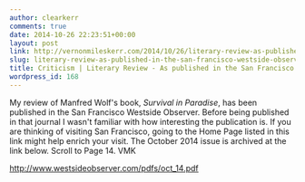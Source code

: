 ```yaml
---
author: clearkerr
comments: true
date: 2014-10-26 22:23:51+00:00
layout: post
link: http://vernonmileskerr.com/2014/10/26/literary-review-as-published-in-the-san-francisco-westside-observer/
slug: literary-review-as-published-in-the-san-francisco-westside-observer
title: Criticism | Literary Review - As published in the San Francisco Westside Observer
wordpress_id: 168
---
```


My review of Manfred Wolf's book, _Survival in Paradise_, has been published in the San Francisco Westside Observer. Before being published in that journal I wasn't familiar with how interesting the publication is. If you are thinking of visiting San Francisco, going to the Home Page listed in this link might help enrich your visit. The October 2014 issue is archived at the link below.  Scroll to Page 14.  VMK

http://www.westsideobserver.com/pdfs/oct_14.pdf
